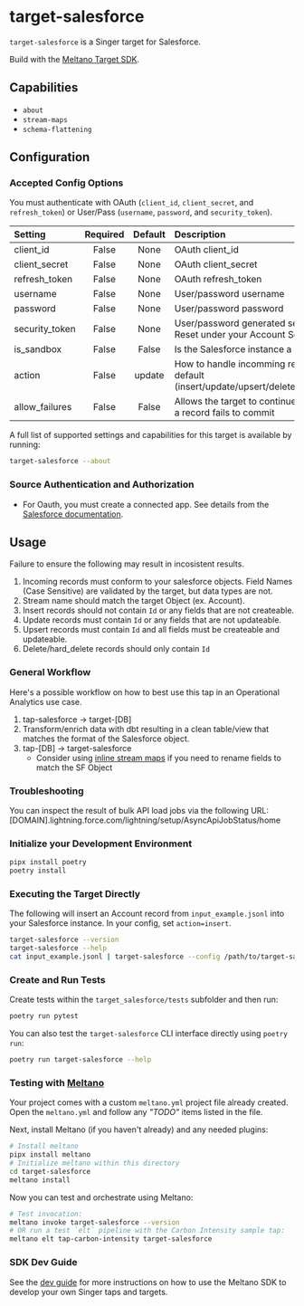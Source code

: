 # target-salesforce

`target-salesforce` is a Singer target for Salesforce.

Build with the [Meltano Target SDK](https://sdk.meltano.com).

## Capabilities

* `about`
* `stream-maps`
* `schema-flattening`

## Configuration

### Accepted Config Options

You must authenticate with OAuth (`client_id`, `client_secret`, and `refresh_token`) or User/Pass (`username`, `password`, and `security_token`).

| Setting             | Required | Default | Description |
|:--------------------|:--------:|:-------:|:------------|
| client_id           | False     | None    | OAuth client_id  |
| client_secret       | False     | None    | OAuth client_secret |
| refresh_token       | False     | None    | OAuth refresh_token |
| username            | False     | None    | User/password username |
| password            | False     | None    | User/password password |
| security_token      | False     | None    | User/password generated security token. Reset under your Account Settings |
| is_sandbox          | False     | False   | Is the Salesforce instance a sandbox |
| action              | False     | update  | How to handle incomming records by default (insert/update/upsert/delete/hard_delete) |
| allow_failures      | False     | False   | Allows the target to continue persisting if a record fails to commit |

A full list of supported settings and capabilities for this
target is available by running:

```bash
target-salesforce --about
```

### Source Authentication and Authorization

- For Oauth, you must create a connected app. See details from the [Salesforce documentation](https://developer.salesforce.com/docs/atlas.en-us.api_rest.meta/api_rest/intro_understanding_web_server_oauth_flow.htm).

## Usage

Failure to ensure the following may result in incosistent results.
1. Incoming records must conform to your salesforce objects. Field Names (Case Sensitive) are validated by the target, but data types are not.
2. Stream name should match the target Object (ex. Account).
3. Insert records should not contain `Id` or any fields that are not createable.
4. Update records must contain `Id` or any fields that are not updateable.
5. Upsert records must contain `Id` and all fields must be createable and updateable.
6. Delete/hard_delete records should only contain `Id`

### General Workflow
Here's a possible workflow on how to best use this tap in an Operational Analytics use case.
1. tap-salesforce -> target-[DB]
2. Transform/enrich data with dbt resulting in a clean table/view that matches the format of the Salesforce object.
3. tap-[DB] -> target-salesforce
   - Consider using [inline stream maps](https://sdk.meltano.com/en/latest/stream_maps.html#customized-stream-map-behaviors) if you need to rename fields to match the SF Object

### Troubleshooting
You can inspect the result of bulk API load jobs via the following URL:
[DOMAIN].lightning.force.com/lightning/setup/AsyncApiJobStatus/home

### Initialize your Development Environment

```bash
pipx install poetry
poetry install
```

### Executing the Target Directly
The following will insert an Account record from `input_example.jsonl` into your Salesforce instance. In your config, set `action=insert`.

```bash
target-salesforce --version
target-salesforce --help
cat input_example.jsonl | target-salesforce --config /path/to/target-salesforce-config.json
```

### Create and Run Tests

Create tests within the `target_salesforce/tests` subfolder and
  then run:

```bash
poetry run pytest
```

You can also test the `target-salesforce` CLI interface directly using `poetry run`:

```bash
poetry run target-salesforce --help
```

### Testing with [Meltano](https://meltano.com/)

Your project comes with a custom `meltano.yml` project file already created. Open the `meltano.yml` and follow any _"TODO"_ items listed in
the file.

Next, install Meltano (if you haven't already) and any needed plugins:

```bash
# Install meltano
pipx install meltano
# Initialize meltano within this directory
cd target-salesforce
meltano install
```

Now you can test and orchestrate using Meltano:

```bash
# Test invocation:
meltano invoke target-salesforce --version
# OR run a test `elt` pipeline with the Carbon Intensity sample tap:
meltano elt tap-carbon-intensity target-salesforce
```

### SDK Dev Guide

See the [dev guide](https://sdk.meltano.com/en/latest/dev_guide.html) for more instructions on how to use the Meltano SDK to
develop your own Singer taps and targets.
